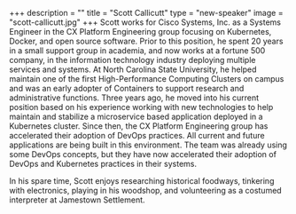 +++
description = ""
title = "Scott Callicutt"
type = "new-speaker"
image = "scott-callicutt.jpg"
+++
Scott works for Cisco Systems, Inc. as a Systems Engineer in the CX Platform Engineering group focusing on Kubernetes, Docker, and open source software.  Prior to this position, he spent 20 years in a small support group in academia, and now works at a fortune 500 company, in the information technology industry deploying multiple services and systems. At North Carolina State University, he helped maintain one of the first High-Performance Computing Clusters on campus and was an early adopter of Containers to support research and administrative functions.  Three years ago, he moved into his current position based on his experience working with new technologies to help maintain and stabilize a microservice based application deployed in a Kubernetes cluster. Since then, the CX Platform Engineering group has accelerated their adoption of DevOps practices. All current and future applications are being built in this environment. The team was already using some DevOps concepts, but they have now accelerated their adoption of DevOps and Kubernetes practices in their systems.

In his spare time, Scott enjoys researching historical foodways, tinkering with electronics, playing in his woodshop, and volunteering as a costumed interpreter at Jamestown Settlement.